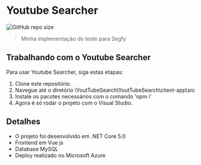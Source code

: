 # Youtube Searcher

<!---Esses são exemplos. Veja https://shields.io para outras pessoas ou para personalizar este conjunto de escudos. Você pode querer incluir dependências, status do projeto e informações de licença aqui--->

![GitHub repo size](https://img.shields.io/github/repo-size/iuricode/README-template?style=for-the-badge)

> Minha implementação do teste para Segfy


## Trabalhando com o Youtube Searcher

Para usar Youtube Searcher, siga estas etapas:

1. Clone este repositório.
3. Navegue até o diretório \YoutTubeSearch\YoutTubeSearch\client-app\src
4. Instale os pacotes necessários com o comando 'npm i'
5. Agora é só rodar o projeto com o Visual Studio.

## Detalhes

 - O projeto foi desenvolvido em .NET Core 5.0
 - Frontend em Vue js
 - Database MySQL
 - Deploy realizado no Microsoft Azure
